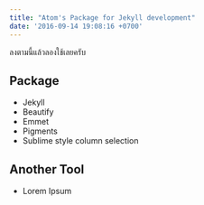 ```yaml
---
title: "Atom's Package for Jekyll development"
date: '2016-09-14 19:08:16 +0700'
---
```


ลงตามนี้แล้วลองใช้เลยครับ

## Package

- Jekyll
- Beautify
- Emmet
- Pigments
- Sublime style column selection

## Another Tool

- Lorem Ipsum
